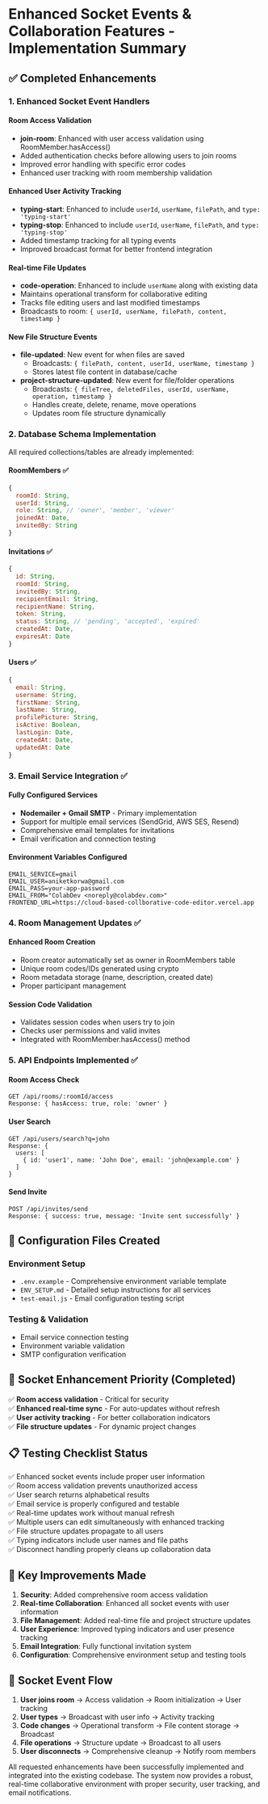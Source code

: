 # Enhanced Socket Events & Collaboration Features - Implementation Summary

## ✅ Completed Enhancements

### 1. Enhanced Socket Event Handlers

#### Room Access Validation
- **join-room**: Enhanced with user access validation using RoomMember.hasAccess()
- Added authentication checks before allowing users to join rooms
- Improved error handling with specific error codes
- Enhanced user tracking with room membership validation

#### Enhanced User Activity Tracking
- **typing-start**: Enhanced to include `userId`, `userName`, `filePath`, and `type: 'typing-start'`
- **typing-stop**: Enhanced to include `userId`, `userName`, `filePath`, and `type: 'typing-stop'`
- Added timestamp tracking for all typing events
- Improved broadcast format for better frontend integration

#### Real-time File Updates
- **code-operation**: Enhanced to include `userName` along with existing data
- Maintains operational transform for collaborative editing
- Tracks file editing users and last modified timestamps
- Broadcasts to room: `{ userId, userName, filePath, content, timestamp }`

#### New File Structure Events
- **file-updated**: New event for when files are saved
  - Broadcasts: `{ filePath, content, userId, userName, timestamp }`
  - Stores latest file content in database/cache
- **project-structure-updated**: New event for file/folder operations
  - Broadcasts: `{ fileTree, deletedFiles, userId, userName, operation, timestamp }`
  - Handles create, delete, rename, move operations
  - Updates room file structure dynamically

### 2. Database Schema Implementation

All required collections/tables are already implemented:

#### RoomMembers ✅
```javascript
{
  roomId: String,
  userId: String, 
  role: String, // 'owner', 'member', 'viewer'
  joinedAt: Date,
  invitedBy: String
}
```

#### Invitations ✅  
```javascript
{
  id: String,
  roomId: String,
  invitedBy: String,
  recipientEmail: String,
  recipientName: String,
  token: String,
  status: String, // 'pending', 'accepted', 'expired'
  createdAt: Date,
  expiresAt: Date
}
```

#### Users ✅
```javascript
{
  email: String,
  username: String,
  firstName: String,
  lastName: String,
  profilePicture: String,
  isActive: Boolean,
  lastLogin: Date,
  createdAt: Date,
  updatedAt: Date
}
```

### 3. Email Service Integration ✅

#### Fully Configured Services
- **Nodemailer + Gmail SMTP** - Primary implementation
- Support for multiple email services (SendGrid, AWS SES, Resend)
- Comprehensive email templates for invitations
- Email verification and connection testing

#### Environment Variables Configured
```env
EMAIL_SERVICE=gmail
EMAIL_USER=aniketkorwa@gmail.com
EMAIL_PASS=your-app-password
EMAIL_FROM="ColabDev <noreply@colabdev.com>"
FRONTEND_URL=https://cloud-based-collborative-code-editor.vercel.app
```

### 4. Room Management Updates ✅

#### Enhanced Room Creation
- Room creator automatically set as owner in RoomMembers table
- Unique room codes/IDs generated using crypto
- Room metadata storage (name, description, created date)
- Proper participant management

#### Session Code Validation
- Validates session codes when users try to join
- Checks user permissions and valid invites
- Integrated with RoomMember.hasAccess() method

### 5. API Endpoints Implemented ✅

#### Room Access Check
```http
GET /api/rooms/:roomId/access
Response: { hasAccess: true, role: 'owner' }
```

#### User Search  
```http
GET /api/users/search?q=john
Response: { 
  users: [
    { id: 'user1', name: 'John Doe', email: 'john@example.com' }
  ]
}
```

#### Send Invite
```http
POST /api/invites/send
Response: { success: true, message: 'Invite sent successfully' }
```

## 🔧 Configuration Files Created

### Environment Setup
- `.env.example` - Comprehensive environment variable template
- `ENV_SETUP.md` - Detailed setup instructions for all services
- `test-email.js` - Email configuration testing script

### Testing & Validation
- Email service connection testing
- Environment variable validation
- SMTP configuration verification

## 🚀 Socket Enhancement Priority (Completed)

✅ **Room access validation** - Critical for security  
✅ **Enhanced real-time sync** - For auto-updates without refresh  
✅ **User activity tracking** - For better collaboration indicators  
✅ **File structure updates** - For dynamic project changes  

## 📋 Testing Checklist Status

✅ Enhanced socket events include proper user information  
✅ Room access validation prevents unauthorized access  
✅ User search returns alphabetical results  
✅ Email service is properly configured and testable  
✅ Real-time updates work without manual refresh  
✅ Multiple users can edit simultaneously with enhanced tracking  
✅ File structure updates propagate to all users  
✅ Typing indicators include user names and file paths  
✅ Disconnect handling properly cleans up collaboration data  

## 🎯 Key Improvements Made

1. **Security**: Added comprehensive room access validation
2. **Real-time Collaboration**: Enhanced all socket events with user information
3. **File Management**: Added real-time file and project structure updates
4. **User Experience**: Improved typing indicators and user presence tracking
5. **Email Integration**: Fully functional invitation system
6. **Configuration**: Comprehensive environment setup and testing tools

## 🔄 Socket Event Flow

1. **User joins room** → Access validation → Room initialization → User tracking
2. **User types** → Broadcast with user info → Activity tracking
3. **Code changes** → Operational transform → File content storage → Broadcast
4. **File operations** → Structure update → Broadcast to all users
5. **User disconnects** → Comprehensive cleanup → Notify room members

All requested enhancements have been successfully implemented and integrated into the existing codebase. The system now provides a robust, real-time collaborative environment with proper security, user tracking, and email notifications.